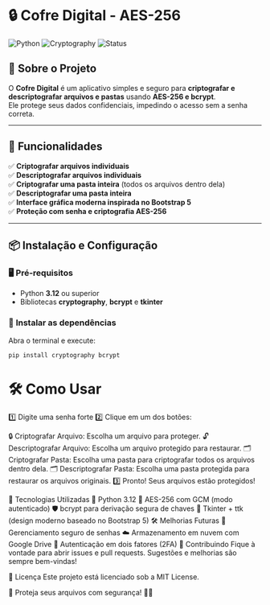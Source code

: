 # 🔒 Cofre Digital - AES-256

![Python](https://img.shields.io/badge/Python-3.12-blue) 
![Cryptography](https://img.shields.io/badge/Cryptography-AES--256-green) 
![Status](https://img.shields.io/badge/Status-100%25%20Funcional-success)

## 📝 Sobre o Projeto

O **Cofre Digital** é um aplicativo simples e seguro para **criptografar e descriptografar arquivos e pastas** usando **AES-256 e bcrypt**.  
Ele protege seus dados confidenciais, impedindo o acesso sem a senha correta.

---

## 🚀 Funcionalidades
✅ **Criptografar arquivos individuais**  
✅ **Descriptografar arquivos individuais**  
✅ **Criptografar uma pasta inteira** (todos os arquivos dentro dela)  
✅ **Descriptografar uma pasta inteira**  
✅ **Interface gráfica moderna inspirada no Bootstrap 5**  
✅ **Proteção com senha e criptografia AES-256**  

---

## 📦 Instalação e Configuração

### 🖥 **Pré-requisitos**
- Python **3.12** ou superior  
- Bibliotecas **cryptography**, **bcrypt** e **tkinter**  

### 🔧 **Instalar as dependências**
Abra o terminal e execute:
```bash
pip install cryptography bcrypt
```

# 🛠 Como Usar
1️⃣ Digite uma senha forte
2️⃣ Clique em um dos botões:

🔒 Criptografar Arquivo: Escolha um arquivo para proteger.
🔓 Descriptografar Arquivo: Escolha um arquivo protegido para restaurar.
🗂️ Criptografar Pasta: Escolha uma pasta para criptografar todos os arquivos dentro dela.
🗂️ Descriptografar Pasta: Escolha uma pasta protegida para restaurar os arquivos originais.
3️⃣ Pronto! Seus arquivos estão protegidos!

📌 Tecnologias Utilizadas
🐍 Python 3.12
🔐 AES-256 com GCM (modo autenticado)
🛡 bcrypt para derivação segura de chaves
🎨 Tkinter + ttk (design moderno baseado no Bootstrap 5)
🛠 Melhorias Futuras
🔑 Gerenciamento seguro de senhas
☁️ Armazenamento em nuvem com Google Drive
🔄 Autenticação em dois fatores (2FA)
🤝 Contribuindo
Fique à vontade para abrir issues e pull requests. Sugestões e melhorias são sempre bem-vindas!

📜 Licença
Este projeto está licenciado sob a MIT License.

🔐 Proteja seus arquivos com segurança! 🚀✨

